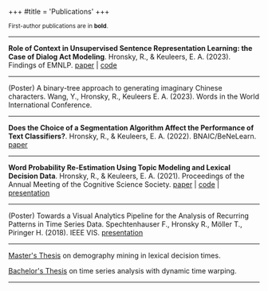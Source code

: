 +++
#title = 'Publications'
+++

<sup>First-author publications are in **bold**.</sup>

---

**Role of Context in Unsupervised Sentence Representation Learning: the Case of Dialog Act Modeling**. 
Hronsky, R., & Keuleers, E. A. (2023).
Findings of EMNLP.
[paper](https://aclanthology.org/2023.findings-emnlp.588.pdf) |
[code](https://github.com/hrasto/emnlp2023-sent-context/settings)

---

(Poster) A binary-tree approach to generating imaginary Chinese characters.
Wang, Y., Hronsky, R., Keuleers E. A. (2023). 
Words in the World International Conference.

---

**Does the Choice of a Segmentation Algorithm Affect the Performance of Text Classifiers?**. 
Hronsky, R., & Keuleers, E. A. (2022). 
BNAIC/BeNeLearn.
[paper](https://bnaic2022.uantwerpen.be/wp-content/uploads/BNAICBeNeLearn_2022_submission_5663.pdf)

---

**Word Probability Re-Estimation Using Topic Modeling and Lexical Decision Data**. 
Hronsky, R., & Keuleers, E. A. (2021). 
Proceedings of the Annual Meeting of the Cognitive Science Society.
[paper](https://escholarship.org/uc/item/2mm461qs) | 
[code](https://github.com/hrasto/word-probability-reestimation) | 
[presentation](https://www.youtube.com/watch?v=PmY2WAXPxR8&pp=ygUdd29yZCBwcm9iYWJpbGl0eSByZWVzdGltYXRpb24%3D)

--- 

(Poster) Towards a Visual Analytics Pipeline for the Analysis of Recurring Patterns in Time Series Data.
Spechtenhauser F.,  Hronsky R., Möller T., Piringer H. (2018).
IEEE VIS.
[presentation](https://vimeo.com/290330651)

---

[Master's Thesis](/Master_Thesis.pdf) on demography mining in lexical decision times.

[Bachelor's Thesis](/Bachelor_Thesis.pdf) on time series analysis with dynamic time warping. 

---